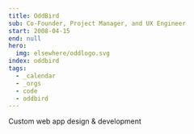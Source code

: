 ```yaml
---
title: OddBird
sub: Co-Founder, Project Manager, and UX Engineer
start: 2008-04-15
end: null
hero:
  img: elsewhere/oddlogo.svg
index: oddbird
tags:
  - _calendar
  - _orgs
  - code
  - oddbird
---
```


Custom web app design & development
